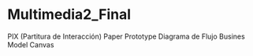# Multimedia2_Final
PIX (Partitura de Interacción)
Paper Prototype
Diagrama de Flujo
Busines Model Canvas
